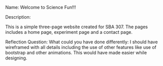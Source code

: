 Name: Welcome to Science Fun!!!

Description:

This is a simple three-page website created for SBA 307. The pages includes a home page, experiment page and a contact page.

Reflection Question:
What could you have done differently:
I should have wireframed with all details including the use of other features like use of bootstrap and other animations. This would have made easier while designing.

